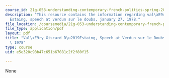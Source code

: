 ```yaml
---
course_id: 21g-053-understanding-contemporary-french-politics-spring-2014
description: "This resource contains the information regarding val\xE9ry giscard d\u2019\
  Estaing, speech at verdun sur le doubs, january 27, 1978."
file_location: /coursemedia/21g-053-understanding-contemporary-french-politics-spring-2014/e5e320c98b47c651b67081c2f2f80f15_MIT21G_053S14_Val_ry.pdf
file_type: application/pdf
layout: pdf
title: "Val\xE9ry Giscard D\u2019Estaing, Speech at Verdun sur le Doubs, January 27,\
  \ 1978"
type: course
uid: e5e320c98b47c651b67081c2f2f80f15

---
```

None